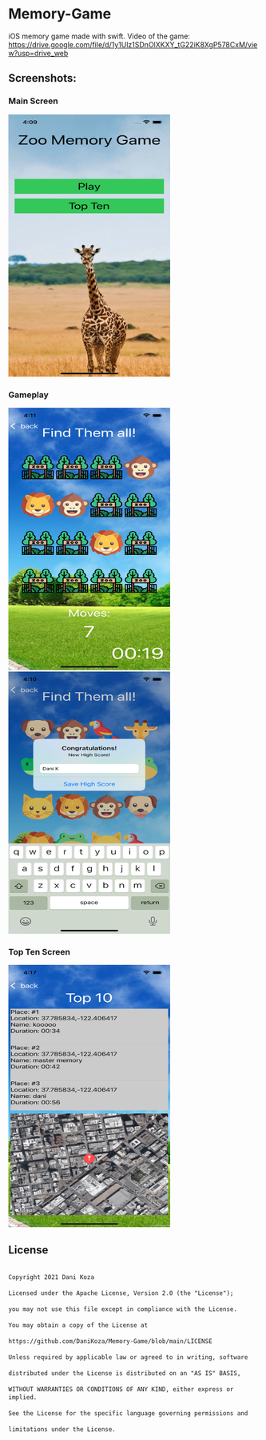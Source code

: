 # Memory-Game
iOS memory game made with swift. 
Video of the game:  https://drive.google.com/file/d/1y1Ulz1SDnOlXKXY_tG22iK8XgP578CxM/view?usp=drive_web

## Screenshots:
### Main Screen 
<img src="Screenshots/main screen-min.png" width="324" height="524">

### Gameplay
<img src="Screenshots/gameplay-min.png" width="324" height="524">
<img src="Screenshots/winner-min.png" width="324" height="524">


### Top Ten Screen
<img src="Screenshots/top 10-min.png" width="324" height="524">

## License

```

Copyright 2021 Dani Koza

Licensed under the Apache License, Version 2.0 (the "License");

you may not use this file except in compliance with the License.

You may obtain a copy of the License at

https://github.com/DaniKoza/Memory-Game/blob/main/LICENSE

Unless required by applicable law or agreed to in writing, software

distributed under the License is distributed on an "AS IS" BASIS,

WITHOUT WARRANTIES OR CONDITIONS OF ANY KIND, either express or implied.

See the License for the specific language governing permissions and

limitations under the License.

```

